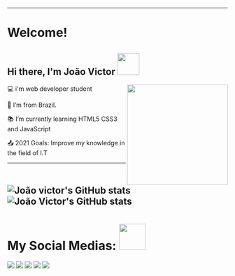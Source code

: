 ----------------------------------------------------------------------------------

# Welcome!

 

## Hi there, I'm João Victor <img src="https://media.giphy.com/media/12oufCB0MyZ1Go/giphy.gif" width="50">
<img align='right' src="https://media.giphy.com/media/M9gbBd9nbDrOTu1Mqx/giphy.gif" width="230">

 

:computer: i'm web developer student 

:house_with_garden: I’m from Brazil.

:books: I’m currently learning HTML5 CSS3 and JavaScript

:outbox_tray: 2021 Goals: Improve my knowledge in the field of I.T


----------------------------------------------------------------------------------
![João victor's GitHub stats](https://github-readme-stats.vercel.app/api?username=Joao-Victor-RVG&show_icons=true&theme=tokyonight)
![João Victor's GitHub stats](https://github-readme-stats.vercel.app/api?username=Joao-Victor-RVG&hide=contribs,prs_icons=true&theme=tokyonight)
----------------------------------------------------------------------------------
# My Social Medias: <img src="https://media.giphy.com/media/LnQjpWaON8nhr21vNW/giphy.gif" width="60">
<a href="https://www.instagram.com/joaovictor_rvg/?hl=pt-br" target="_blank"><img src="https://img.shields.io/badge/-Instagram-%23E4405F?style=for-the-badge&logo=instagram&logoColor=white" target="_blank"></a>
<a href="https://twitter.com/Joaovictorgodo4"><img src="https://img.shields.io/badge/Twitter-1DA1F2?style=for-the-badge&logo=twitter&logoColor=white"></a>
<a href="mailto:joaovictornkz@gmail.com"><img src="https://img.shields.io/badge/Gmail-D14836?style=for-the-badge&logo=gmail&logoColor=white"></a>
<a href="https://steamcommunity.com/profiles/76561198351368276/" target="_blank"><img src="https://img.shields.io/badge/Steam-000000?style=for-the-badge&logo=steam&logoColor=white"></a>
<a href="https://www.reddit.com/user/Joao-Victor-RVG"><img src="https://img.shields.io/badge/Reddit-FF4500?style=for-the-badge&logo=reddit&logoColor=white"></a>

    







